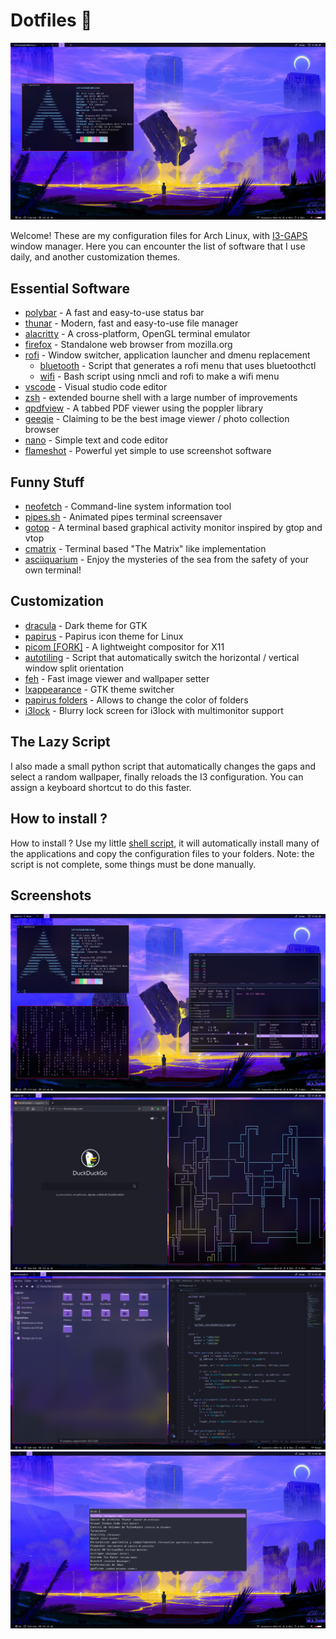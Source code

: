 # Dotfiles 🐧
![Screenshot](/screenshots/1.png)

Welcome! These are my configuration files for Arch Linux, with [I3-GAPS](https://github.com/Airblader/i3) window manager.
Here you can encounter the list of software that I use daily, and another customization themes.

## Essential Software
- [polybar](https://github.com/polybar/polybar) - A fast and easy-to-use status bar
- [thunar](https://github.com/xfce-mirror/thunar) - Modern, fast and easy-to-use file manager
- [alacritty](https://github.com/alacritty/alacritty) - A cross-platform, OpenGL terminal emulator
- [firefox](https://archlinux.org/packages/extra/x86_64/firefox/) - Standalone web browser from mozilla.org
- [rofi](https://github.com/davatorium/rofi) - Window switcher, application launcher and dmenu replacement
  - [bluetooth](https://github.com/nickclyde/rofi-bluetooth) - Script that generates a rofi menu that uses bluetoothctl
  - [wifi](https://github.com/zbaylin/rofi-wifi-menu) - Bash script using nmcli and rofi to make a wifi menu
- [vscode](https://github.com/microsoft/vscode) - Visual studio code editor
- [zsh](https://github.com/zsh-users/zsh) - extended bourne shell with a large number of improvements
- [qpdfview](https://github.com/bendikro/qpdfview) - A tabbed PDF viewer using the poppler library
- [geeqie](https://github.com/BestImageViewer/geeqie) - Claiming to be the best image viewer / photo collection browser
- [nano](https://wiki.archlinux.org/title/Nano) - Simple text and code editor
- [flameshot](https://github.com/flameshot-org/flameshot) - Powerful yet simple to use screenshot software

##  Funny Stuff
- [neofetch](https://github.com/dylanaraps/neofetch) - Command-line system information tool
- [pipes.sh](https://github.com/pipeseroni/pipes.sh) - Animated pipes terminal screensaver
- [gotop](https://github.com/cjbassi/gotop) - A terminal based graphical activity monitor inspired by gtop and vtop
- [cmatrix](https://github.com/abishekvashok/cmatrix) - Terminal based "The Matrix" like implementation 
- [asciiquarium](https://github.com/cmatsuoka/asciiquarium) - Enjoy the mysteries of the sea from the safety of your own terminal!

## Customization
- [dracula](https://github.com/dracula/gtk) - Dark theme for GTK
- [papirus](https://github.com/PapirusDevelopmentTeam/papirus-icon-theme) - Papirus icon theme for Linux 
- [picom [FORK]](https://github.com/ibhagwan/picom) - A lightweight compositor for X11
- [autotiling](https://github.com/nwg-piotr/autotiling) - Script that automatically switch the horizontal / vertical window split orientation
- [feh](https://github.com/derf/feh) - Fast image viewer and wallpaper setter
- [lxappearance](https://www.archlinux.org/packages/community/x86_64/lxappearance/) - GTK theme switcher
- [papirus folders](https://github.com/PapirusDevelopmentTeam/papirus-folders) - Allows to change the color of folders
- [i3lock](https://github.com/guimeira/i3lock-fancy-multimonitor) - Blurry lock screen for i3lock with multimonitor support

## The Lazy Script
I also made a small python script that automatically changes the gaps and select a random wallpaper, finally reloads the I3 configuration. You can assign a keyboard shortcut to do this faster.

## How to install ?
How to install ?
Use my little [shell script](https://github.com/intrackeable/dotfiles/blob/main/scripts/auto_install.sh), it will automatically install many of the applications and copy the configuration files to your folders. Note: the script is not complete, some things must be done manually.

## Screenshots
![Screenshot](/screenshots/2.png)
![Screenshot](/screenshots/3.png)
![Screenshot](/screenshots/4.png)
![Screenshot](/screenshots/5.png)

